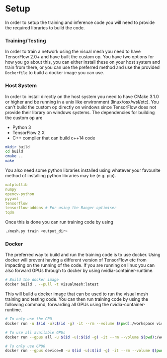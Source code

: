 # Setup
In order to setup the training and inference code you will need to provide the required libraries to build the code.

### Training/Testing
In order to train a network using the visual mesh you need to have TensorFlow 2.0+ and have built the custom op.
You have two options for how you go about this, you can either install these on your host system and train from there, or you can use the preferred method and use the provided `Dockerfile` to build a docker image you can use.

### Host System
In order to install directly on the host system you need to have CMake 3.1.0 or higher and be running in a unix like environment (linux/osx/wsl/etc).
You can't build the custom op directly on windows since TensorFlow does not provide their library on windows systems.
The dependencies for building the custom op are
- Python 3
- TensorFlow 2.X
- C++ compiler that can build c++14 code

```sh
mkdir build
cd build
cmake ..
make
```

You also need some python libraries installed using whatever your favourite method of installing python libraries may be (e.g. pip).
```yaml
matplotlib
numpy
opencv-python
pyyaml
tensorflow
tensorflow-addons # For using the Ranger optimiser
tqdm

```

Once this is done you can run training code by using
```sh
./mesh.py train <output_dir>
```

### Docker
The preferred way to build and run the training code is to use docker.
Using docker will prevent having a different version of TensorFlow etc from impacting on the running of the code.
If you are running on linux you can also forward GPUs through to docker by using nvidia-container-runtime.

```sh
# Build the docker image
docker build . --pull -t visualmesh:latest
```

This will build a docker image that can be used to run the visual mesh training and testing code.
You can then run training code by using the following command, forwarding all GPUs using the nvidia-container-runtime.

```sh
# To only use the CPU
docker run -u $(id -u):$(id -g) -it --rm --volume $(pwd):/workspace visualmesh:latest ./mesh.py  train <output_dir>

# To use all available GPUs
docker run --gpus all -u $(id -u):$(id -g) -it --rm --volume $(pwd):/workspace visualmesh:latest ./mesh.py  train <output_dir>

# To only use GPU0
docker run --gpus device=0 -u $(id -u):$(id -g) -it --rm --volume $(pwd):/workspace visualmesh:latest ./mesh.py  train <output_dir>
